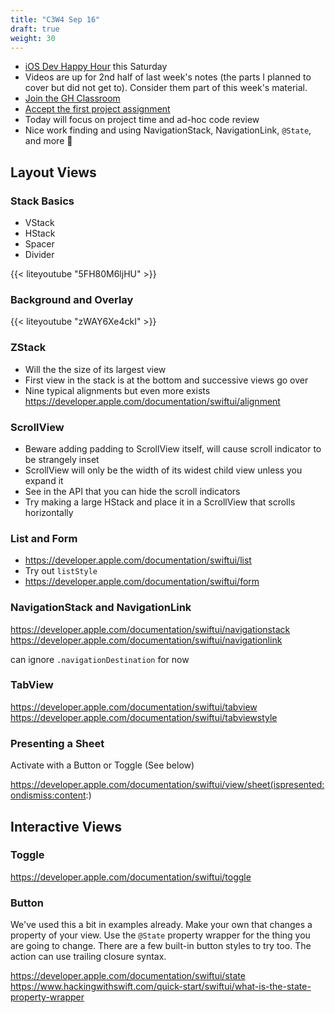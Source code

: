 ```yaml
---
title: "C3W4 Sep 16"
draft: true
weight: 30
---
```


* [iOS Dev Happy Hour](https://www.iosdevhappyhour.com) this Saturday 
* Videos are up for 2nd half of last week's notes (the parts I planned to cover but did not get to). Consider them part of this week's material. 
* [Join the GH Classroom](https://classroom.github.com/classrooms/176847629-atls-4120-fall-2024)
* [Accept the first project assignment](https://classroom.github.com/a/3eDWASO_)
* Today will focus on project time and ad-hoc code review
* Nice work finding and using NavigationStack, NavigationLink, `@State`, and more 👏

## Layout Views

### Stack Basics

- VStack
- HStack
- Spacer
- Divider

{{< liteyoutube "5FH80M6ljHU" >}}

### Background and Overlay

{{< liteyoutube "zWAY6Xe4ckI" >}}

### ZStack

* Will the the size of its largest view
* First view in the stack is at the bottom and successive views go over
* Nine typical alignments but even more exists https://developer.apple.com/documentation/swiftui/alignment

### ScrollView

* Beware adding padding to ScrollView itself, will cause scroll indicator to be strangely inset
* ScrollView will only be the width of its widest child view unless you expand it
* See in the API that you can hide the scroll indicators
* Try making a large HStack and place it in a ScrollView that scrolls horizontally

### List and Form

* https://developer.apple.com/documentation/swiftui/list
* Try out `listStyle`
* https://developer.apple.com/documentation/swiftui/form

### NavigationStack and NavigationLink

https://developer.apple.com/documentation/swiftui/navigationstack
https://developer.apple.com/documentation/swiftui/navigationlink

can ignore `.navigationDestination` for now

### TabView

https://developer.apple.com/documentation/swiftui/tabview
https://developer.apple.com/documentation/swiftui/tabviewstyle

### Presenting a Sheet

Activate with a Button or Toggle (See below)

https://developer.apple.com/documentation/swiftui/view/sheet(ispresented:ondismiss:content:)

## Interactive Views

### Toggle

https://developer.apple.com/documentation/swiftui/toggle

### Button

We've used this a bit in examples already. Make your own that changes a property of your view. Use the `@State` property wrapper for the thing you are going to change. There are a few built-in button styles to try too. The action can use trailing closure syntax.

https://developer.apple.com/documentation/swiftui/state
https://www.hackingwithswift.com/quick-start/swiftui/what-is-the-state-property-wrapper
